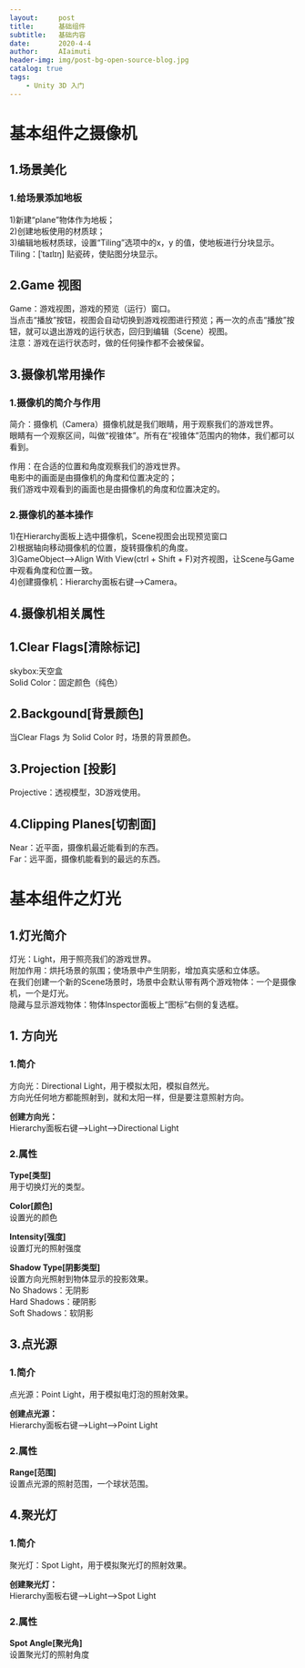 ```yaml
---
layout:     post
title:      基础组件
subtitle:   基础内容
date:       2020-4-4
author:     AIaimuti
header-img: img/post-bg-open-source-blog.jpg
catalog: true
tags:
    - Unity 3D 入门
---
```


# 基本组件之摄像机
## 1.场景美化
### 1.给场景添加地板
1)新建“plane”物体作为地板；<br>
2)创建地板使用的材质球；<br>
3)编辑地板材质球，设置“Tiling”选项中的x，y 的值，使地板进行分块显示。<br>
Tiling：[ˈtaɪlɪŋ] 贴瓷砖，使贴图分块显示。

## 2.Game 视图
Game：游戏视图，游戏的预览（运行）窗口。<br>
当点击“播放”按钮，视图会自动切换到游戏视图进行预览；再一次的点击“播放”按钮，就可以退出游戏的运行状态，回归到编辑（Scene）视图。<br>
注意：游戏在运行状态时，做的任何操作都不会被保留。

## 3.摄像机常用操作
### 1.摄像机的简介与作用
简介：摄像机（Camera）摄像机就是我们眼睛，用于观察我们的游戏世界。<br>
眼睛有一个观察区间，叫做“视锥体”。所有在“视锥体”范围内的物体，我们都可以看到。<br>

作用：在合适的位置和角度观察我们的游戏世界。<br>
电影中的画面是由摄像机的角度和位置决定的；<br>
我们游戏中观看到的画面也是由摄像机的角度和位置决定的。

### 2.摄像机的基本操作
1)在Hierarchy面板上选中摄像机，Scene视图会出现预览窗口<br>
2)根据轴向移动摄像机的位置，旋转摄像机的角度。<br>
3)GameObject-->Align  With View(ctrl + Shift + F)对齐视图，让Scene与Game中观看角度和位置一致。<br>
4)创建摄像机：Hierarchy面板右键-->Camera。<br>

## 4.摄像机相关属性
## 1.Clear Flags[清除标记]
skybox:天空盒<br>
Solid Color：固定颜色（纯色）

## 2.Backgound[背景颜色]
当Clear Flags 为 Solid Color 时，场景的背景颜色。

## 3.Projection [投影]
Projective：透视模型，3D游戏使用。

## 4.Clipping Planes[切割面]
Near：近平面，摄像机最近能看到的东西。<br>
Far：远平面，摄像机能看到的最远的东西。

# 基本组件之灯光
## 1.灯光简介
灯光：Light，用于照亮我们的游戏世界。<br>
附加作用：烘托场景的氛围；使场景中产生阴影，增加真实感和立体感。<br>
在我们创建一个新的Scene场景时，场景中会默认带有两个游戏物体：一个是摄像机，一个是灯光。<br>
隐藏与显示游戏物体：物体Inspector面板上“图标”右侧的复选框。

## 1. 方向光
### 1.简介
方向光：Directional Light，用于模拟太阳，模拟自然光。<br>
方向光任何地方都能照射到，就和太阳一样，但是要注意照射方向。<br>

**创建方向光：**<br>
Hierarchy面板右键-->Light-->Directional Light

### 2.属性

**Type[类型]**<br>
用于切换灯光的类型。

**Color[颜色]**<br>
设置光的颜色

**Intensity[强度]**<br>
设置灯光的照射强度

**Shadow Type[阴影类型]**<br>
设置方向光照射到物体显示的投影效果。<br>
No Shadows：无阴影<br>
Hard Shadows：硬阴影<br>
Soft Shadows：软阴影

## 3.点光源
### 1.简介
点光源：Point Light，用于模拟电灯泡的照射效果。

**创建点光源：**<br>
Hierarchy面板右键-->Light-->Point Light

### 2.属性

**Range[范围]<br>**
设置点光源的照射范围，一个球状范围。<br>

## 4.聚光灯
### 1.简介
聚光灯：Spot Light，用于模拟聚光灯的照射效果。<br>

**创建聚光灯：**<br>
Hierarchy面板右键-->Light-->Spot Light

### 2.属性
**Spot Angle[聚光角]**<br>
设置聚光灯的照射角度



